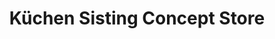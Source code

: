 ---
title: "Küchen Sisting Concept Store"
url: /wuppertal/kuechen-sisting-concept-store/
shop: Raumausstattung
---